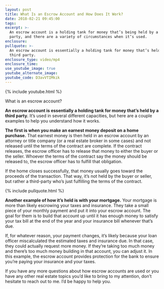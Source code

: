 ```yaml
---
layout: post
title: What Is an Escrow Account and How Does It Work?
date: 2018-02-21 09:45:00
tags:
excerpt: >-
  An escrow account is a holding tank for money that’s being held by a third
  party, and there are a variety of circumstances when it’s used.
enclosure:
pullquote: >-
  An escrow account is essentially a holding tank for money that’s held by a
  third party.
enclosure_type: video/mp4
enclosure_time:
use_youtube_image: true
youtube_alternate_image:
youtube_code: D3avVTIMkik
---
```


{% include youtube.html %}

What is an escrow account?

**An escrow account is essentially a holding tank for money that’s held by a third party.** It’s used in several different capacities, but here are a couple examples to help you understand how it works.

**The first is when you make an earnest money deposit on a home purchase.** That earnest money is then held in an escrow account by an attorney or title company (or a real estate broker in some cases) and not released until the terms of the contract are complete. If the contract releases, the escrow officer has to release that money to either the buyer or the seller. Whoever the terms of the contract say the money should be released to, the escrow officer has to fulfill that obligation.

If the home closes successfully, that money usually goes toward the proceeds of the transaction. That way, it’s not held by the buyer or seller, but rather a third-party who’s just fulfilling the terms of the contract.

{% include pullquote.html %}

**Another example of how it’s held is with your mortgage.** Your mortgage is more than likely escrowing your taxes and insurance. They take a small piece of your monthly payment and put it into your escrow account. The goal for them is to build that account up until it has enough money to satisfy your tax bill at the end of the year and your insurance bill whenever that’s due.

If, for whatever reason, your payment changes, it’s likely because your loan officer miscalculated the estimated taxes and insurance due. In that case, they could actually request more money. If they’re taking too much money and there’s too much money building in that account, you can adjust it. In this example, the escrow account provides protection for the bank to ensure you’re paying your insurance and your taxes.

If you have any more questions about how escrow accounts are used or you have any other real estate topics you’d like to bring to my attention, don’t hesitate to reach out to me. I’d be happy to help you.